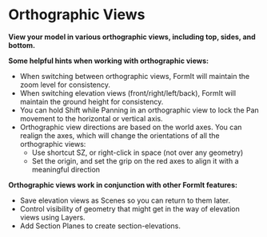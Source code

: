 # Orthographic Views

**View your model in various orthographic views, including top, sides, and bottom.**

**Some helpful hints when working with orthographic views:**

* When switching between orthographic views, FormIt will maintain the zoom level for consistency.
* When switching elevation views \(front/right/left/back\), FormIt will maintain the ground height for consistency.
* You can hold Shift while Panning in an orthographic view to lock the Pan movement to the horizontal or vertical axis.
* Orthographic view directions are based on the world axes. You can realign the axes, which will change the orientations of all the orthographic views:
  * Use shortcut SZ, or right-click in space \(not over any geometry\)
  * Set the origin, and set the grip on the red axes to align it with a meaningful direction

**Orthographic views work in conjunction with other FormIt features:**

* Save elevation views as Scenes so you can return to them later.
* Control visibility of geometry that might get in the way of elevation views using Layers.
* Add Section Planes to create section-elevations.

